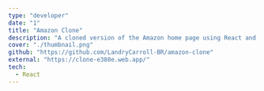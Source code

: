 ```yaml
---
type: "developer"
date: "1"
title: "Amazon Clone"
description: "A cloned version of the Amazon home page using React and Material UI."
cover: "./thumbnail.png"
github: "https://github.com/LandryCarroll-BR/amazon-clone"
external: "https://clone-e380e.web.app/"
tech:
  - React
---
```

